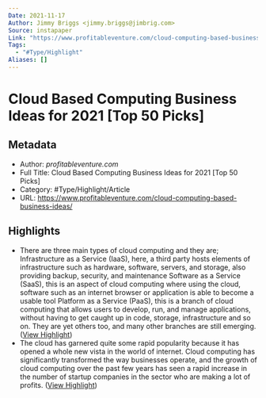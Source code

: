 ```yaml
---
Date: 2021-11-17
Author: Jimmy Briggs <jimmy.briggs@jimbrig.com>
Source: instapaper
Link: "https://www.profitableventure.com/cloud-computing-based-business-ideas/"
Tags:
  - "#Type/Highlight"
Aliases: []
---
```


# Cloud Based Computing Business Ideas for 2021 \[Top 50 Picks\]

## Metadata

* Author: *profitableventure.com*
* Full Title: Cloud Based Computing Business Ideas for 2021 \[Top 50 Picks\]
* Category: #Type/Highlight/Article
* URL: https://www.profitableventure.com/cloud-computing-based-business-ideas/

## Highlights

* There are three main types of cloud computing and they are;
  Infrastructure as a Service (IaaS), here, a third party hosts elements of infrastructure such as hardware, software, servers, and storage, also providing backup, security, and maintenance
  Software as a Service (SaaS), this is an aspect of cloud computing where using the cloud, software such as an internet browser or application is able to become a usable tool
  Platform as a Service (PaaS), this is a branch of cloud computing that allows users to develop, run, and manage applications, without having to get caught up in code, storage, infrastructure and so on. They are yet others too, and many other branches are still emerging. ([View Highlight](https://instapaper.com/read/1434781247/17134222))
* The cloud has garnered quite some rapid popularity because it has opened a whole new vista in the world of internet. Cloud computing has significantly transformed the way businesses operate, and the growth of cloud computing over the past few years has seen a rapid increase in the number of startup companies in the sector who are making a lot of profits. ([View Highlight](https://instapaper.com/read/1434781247/17134223))
